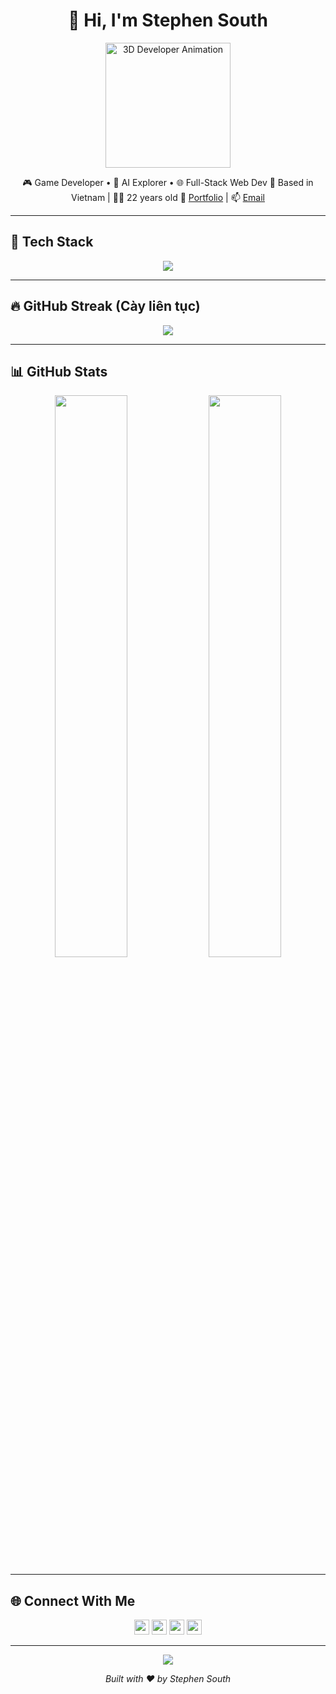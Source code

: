 <h1 align="center">👋 Hi, I'm Stephen South</h1>

<p align="center">
  <img src="https://lottie.host/3aa17cf6-e6f0-4908-9e66-745b36d80519/xzB3doFzDP.json" width="200px" alt="3D Developer Animation" />
</p>

<p align="center">
  🎮 Game Developer • 🧠 AI Explorer • 🌐 Full-Stack Web Dev  
  📍 Based in Vietnam | 🧑‍🎓 22 years old  
  🔗 <a href="https://stephensouth13.github.io/cv-qtl/">Portfolio</a> | 📫 <a href="mailto:stephensouth1307@gmail.com">Email</a>
</p>

---

## 🚀 Tech Stack

<p align="center">
  <img src="https://skillicons.dev/icons?i=rust,react,nextjs,nodejs,ts,threejs,unity,firebase,tailwind,git,github" />
</p>

---

## 🔥 GitHub Streak (Cày liên tục)

<p align="center">
  <img src="https://github-readme-streak-stats.herokuapp.com?user=StephenSouth13&theme=tokyonight&hide_border=true&date_format=M%20j%5B%2C%20Y%5D" />
</p>

---

## 📊 GitHub Stats

<p align="center">
  <img src="https://github-readme-stats.vercel.app/api?username=StephenSouth13&theme=tokyonight&show_icons=true&hide_border=true&rank_icon=percentile&include_all_commits=true&count_private=true" width="48%" />
  <img src="https://github-readme-stats.vercel.app/api/top-langs/?username=StephenSouth13&layout=compact&theme=tokyonight&hide_border=true" width="48%" />
</p>

---

## 🌐 Connect With Me

<p align="center">
  <a href="https://www.instagram.com/longquach130723/"><img src="https://skillicons.dev/icons?i=instagram" height="24"/></a>
  <a href="https://x.com/SouthSteph1307"><img src="https://skillicons.dev/icons?i=twitter" height="24"/></a>
  <a href="https://www.linkedin.com/in/quach-long-338018274/"><img src="https://skillicons.dev/icons?i=linkedin" height="24"/></a>
  <a href="https://www.youtube.com/@southstephen"><img src="https://skillicons.dev/icons?i=youtube" height="24"/></a>
</p>

---

<p align="center">
  <img src="https://profile-counter.glitch.me/StephenSouth13/count.svg" />
</p>

<p align="center"><i>Built with ❤️ by Stephen South</i></p>
